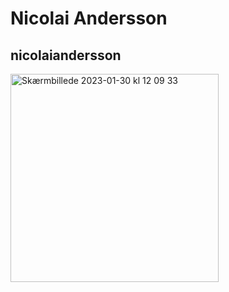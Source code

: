 # Nicolai Andersson 
## nicolaiandersson
<img width="333" alt="Skærmbillede 2023-01-30 kl  12 09 33" src="https://user-images.githubusercontent.com/113049347/215461310-7833ff2b-385c-4d67-aaaf-bf5a5e6bfb6e.png">
